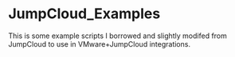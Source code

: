 JumpCloud_Examples
==================

This is some example scripts I borrowed and slightly modifed from JumpCloud to use in VMware+JumpCloud integrations.
